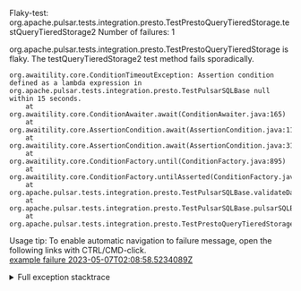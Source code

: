         
Flaky-test: org.apache.pulsar.tests.integration.presto.TestPrestoQueryTieredStorage.testQueryTieredStorage2
Number of failures: 1

org.apache.pulsar.tests.integration.presto.TestPrestoQueryTieredStorage is flaky. The testQueryTieredStorage2 test method fails sporadically.

```
org.awaitility.core.ConditionTimeoutException: Assertion condition defined as a lambda expression in org.apache.pulsar.tests.integration.presto.TestPulsarSQLBase null within 15 seconds.
	at org.awaitility.core.ConditionAwaiter.await(ConditionAwaiter.java:165)
	at org.awaitility.core.AssertionCondition.await(AssertionCondition.java:119)
	at org.awaitility.core.AssertionCondition.await(AssertionCondition.java:31)
	at org.awaitility.core.ConditionFactory.until(ConditionFactory.java:895)
	at org.awaitility.core.ConditionFactory.untilAsserted(ConditionFactory.java:679)
	at org.apache.pulsar.tests.integration.presto.TestPulsarSQLBase.validateData(TestPulsarSQLBase.java:184)
	at org.apache.pulsar.tests.integration.presto.TestPulsarSQLBase.pulsarSQLBasicTest(TestPulsarSQLBase.java:70)
	at org.apache.pulsar.tests.integration.presto.TestPrestoQueryTieredStorage.testQueryTieredStorage2(TestPrestoQueryTieredStorage.java:126)
```

Usage tip: To enable automatic navigation to failure message, open the following links with CTRL/CMD-click.  
[example failure 2023-05-07T02:08:58.5234089Z](https://github.com/apache/pulsar/actions/runs/4901334931/jobs/8757747103#step:12:20556)  


<details>
<summary>Full exception stacktrace</summary>
<code><pre>
org.awaitility.core.ConditionTimeoutException: Assertion condition defined as a lambda expression in org.apache.pulsar.tests.integration.presto.TestPulsarSQLBase null within 15 seconds.
	at org.awaitility.core.ConditionAwaiter.await(ConditionAwaiter.java:165)
	at org.awaitility.core.AssertionCondition.await(AssertionCondition.java:119)
	at org.awaitility.core.AssertionCondition.await(AssertionCondition.java:31)
	at org.awaitility.core.ConditionFactory.until(ConditionFactory.java:895)
	at org.awaitility.core.ConditionFactory.untilAsserted(ConditionFactory.java:679)
	at org.apache.pulsar.tests.integration.presto.TestPulsarSQLBase.validateData(TestPulsarSQLBase.java:184)
	at org.apache.pulsar.tests.integration.presto.TestPulsarSQLBase.pulsarSQLBasicTest(TestPulsarSQLBase.java:70)
	at org.apache.pulsar.tests.integration.presto.TestPrestoQueryTieredStorage.testQueryTieredStorage2(TestPrestoQueryTieredStorage.java:126)
	at java.base/jdk.internal.reflect.NativeMethodAccessorImpl.invoke0(Native Method)
	at java.base/jdk.internal.reflect.NativeMethodAccessorImpl.invoke(NativeMethodAccessorImpl.java:62)
	at java.base/jdk.internal.reflect.DelegatingMethodAccessorImpl.invoke(DelegatingMethodAccessorImpl.java:43)
	at java.base/java.lang.reflect.Method.invoke(Method.java:566)
	at org.testng.internal.MethodInvocationHelper.invokeMethod(MethodInvocationHelper.java:132)
	at org.testng.internal.InvokeMethodRunnable.runOne(InvokeMethodRunnable.java:45)
	at org.testng.internal.InvokeMethodRunnable.call(InvokeMethodRunnable.java:73)
	at org.testng.internal.InvokeMethodRunnable.call(InvokeMethodRunnable.java:11)
	at java.base/java.util.concurrent.FutureTask.run(FutureTask.java:264)
	at java.base/java.util.concurrent.ThreadPoolExecutor.runWorker(ThreadPoolExecutor.java:1128)
	at java.base/java.util.concurrent.ThreadPoolExecutor$Worker.run(ThreadPoolExecutor.java:628)
	at java.base/java.lang.Thread.run(Thread.java:829)
Caused by: java.util.concurrent.TimeoutException
	at java.base/java.util.concurrent.FutureTask.get(FutureTask.java:204)
	at org.awaitility.core.Uninterruptibles.getUninterruptibly(Uninterruptibles.java:101)
	at org.awaitility.core.Uninterruptibles.getUninterruptibly(Uninterruptibles.java:81)
	at org.awaitility.core.ConditionAwaiter.await(ConditionAwaiter.java:101)
	... 19 more

</pre></code>
</details>


